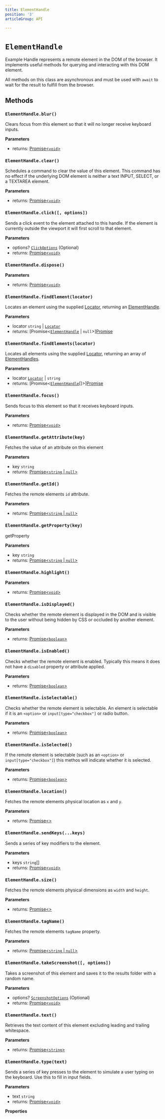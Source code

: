 ```yaml
---
title: ElementHandle
position: '3'
articleGroup: API

---
```


# `ElementHandle`

Example Handle represents a remote element in the DOM of the browser. It implements useful methods for querying and interacting with this DOM element.

All methods on this class are asynchronous and must be used with `await` to wait for the result to fulfill from the browser.

## Methods

### `ElementHandle.blur()`



Clears focus from this element so that it will no longer receive keyboard inputs.

**Parameters**

-   returns: [Promise&lt;`void`\>][Promise]

### `ElementHandle.clear()`



Schedules a command to clear the value of this element.
This command has no effect if the underlying DOM element is neither a text
INPUT, SELECT, or a TEXTAREA element.

**Parameters**

-   returns: [Promise&lt;`void`\>][Promise]

### `ElementHandle.click([, options])`



Sends a click event to the element attached to this handle. If the element is
currently outside the viewport it will first scroll to that element.

**Parameters**

-   options? [`ClickOptions`][ClickOptions] (Optional)
-   returns: [Promise&lt;`void`\>][Promise]

### `ElementHandle.dispose()`



**Parameters**

-   returns: [Promise&lt;`void`\>][Promise]

### `ElementHandle.findElement(locator)`



Locates an element using the supplied [Locator][], returning an [ElementHandle][].

**Parameters**

-   locator `string` \| [`Locator`][Locator] 
-   returns: [Promise&lt;[`ElementHandle`][ElementHandle] \| `null`\>][Promise]

### `ElementHandle.findElements(locator)`



Locates all elements using the supplied [Locator][], returning an array of [ElementHandles][ElementHandle].

**Parameters**

-   locator [`Locator`][Locator] \| `string` 
-   returns: [Promise&lt;[`ElementHandle`][ElementHandle]\[\]\>][Promise]

### `ElementHandle.focus()`



Sends focus to this element so that it receives keyboard inputs.

**Parameters**

-   returns: [Promise&lt;`void`\>][Promise]

### `ElementHandle.getAttribute(key)`



Fetches the value of an attribute on this element

**Parameters**

-   key `string` 
-   returns: [Promise&lt;`string` \| `null`\>][Promise]

### `ElementHandle.getId()`



Fetches the remote elements `id` attribute.

**Parameters**

-   returns: [Promise&lt;`string` \| `null`\>][Promise]

### `ElementHandle.getProperty(key)`



getProperty

**Parameters**

-   key `string` 
-   returns: [Promise&lt;`string` \| `null`\>][Promise]

### `ElementHandle.highlight()`



**Parameters**

-   returns: [Promise&lt;`void`\>][Promise]

### `ElementHandle.isDisplayed()`



Checks whether the remote element is displayed in the DOM and is visible to the user without being hidden by CSS or occluded by another element.

**Parameters**

-   returns: [Promise&lt;`boolean`\>][Promise]

### `ElementHandle.isEnabled()`



Checks whether the remote element is enabled. Typically this means it does not have a `disabled` property or attribute applied.

**Parameters**

-   returns: [Promise&lt;`boolean`\>][Promise]

### `ElementHandle.isSelectable()`



Checks whether the remote element is selectable. An element is selectable if it is an `<option>` or `input[type="checkbox"]` or radio button.

**Parameters**

-   returns: [Promise&lt;`boolean`\>][Promise]

### `ElementHandle.isSelected()`



If the remote element is selectable (such as an `<option>` or `input[type="checkbox"]`) this methos will indicate whether it is selected.

**Parameters**

-   returns: [Promise&lt;`boolean`\>][Promise]

### `ElementHandle.location()`



Fetches the remote elements physical location as `x` and `y`.

**Parameters**

-   returns: [Promise&lt;\>][Promise]

### `ElementHandle.sendKeys(...keys)`



Sends a series of key modifiers to the element.

**Parameters**

-   keys `string`\[] 
-   returns: [Promise&lt;`void`\>][Promise]

### `ElementHandle.size()`



Fetches the remote elements physical dimensions as `width` and `height`.

**Parameters**

-   returns: [Promise&lt;\>][Promise]

### `ElementHandle.tagName()`



Fetches the remote elements `tagName` property.

**Parameters**

-   returns: [Promise&lt;`string` \| `null`\>][Promise]

### `ElementHandle.takeScreenshot([, options])`



Takes a screenshot of this element and saves it to the results folder with a random name.

**Parameters**

-   options? [`ScreenshotOptions`][ScreenshotOptions] (Optional)
-   returns: [Promise&lt;`void`\>][Promise]

### `ElementHandle.text()`



Retrieves the text content of this element excluding leading and trailing whitespace.

**Parameters**

-   returns: [Promise&lt;`string`\>][Promise]

### `ElementHandle.type(text)`



Sends a series of key presses to the element to simulate a user typing on the keyboard. Use this to fill in input fields.

**Parameters**

-   text `string` 
-   returns: [Promise&lt;`void`\>][Promise]

**Properties**



[Promise]: https://developer.mozilla.org/en-US/docs/Web/JavaScript/Reference/Global_Objects/Promise

[ClickOptions]: Puppeteer

[locator]: Locators

[elementhandle]: ElementHandle

[Locator]: Locators

[ElementHandle]: ElementHandle

[ScreenshotOptions]: Puppeteer
